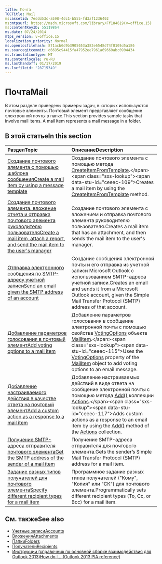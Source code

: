 ```yaml
---
title: Почта
TOCTitle: Mail
ms:assetid: 7eddd53c-a598-4dc1-b555-fd3af1236402
ms:mtpsurl: https://msdn.microsoft.com/library/Ff184619(v=office.15)
ms:contentKeyID: 55119864
ms.date: 07/24/2014
mtps_version: v=office.15
localization_priority: Normal
ms.openlocfilehash: 871acb6d9b3905653a382e6548d74f0105d5a186
ms.sourcegitcommit: d6695c94415fa47952ee7961a69660abc0904434
ms.translationtype: MT
ms.contentlocale: ru-RU
ms.lasthandoff: 01/17/2019
ms.locfileid: "28715349"
---
```

# <a name="mail"></a><span data-ttu-id="ceeec-102">Почта</span><span class="sxs-lookup"><span data-stu-id="ceeec-102">Mail</span></span>

<span data-ttu-id="ceeec-p101">В этом разделе приведены примеры задач, в которых используются почтовые элементы. Почтовый элемент представляет сообщение электронной почты в папке.</span><span class="sxs-lookup"><span data-stu-id="ceeec-p101">This section provides sample tasks that involve mail items. A mail item represents a mail message in a folder.</span></span>

## <a name="in-this-section"></a><span data-ttu-id="ceeec-105">В этой статье</span><span class="sxs-lookup"><span data-stu-id="ceeec-105">In this section</span></span>

|<span data-ttu-id="ceeec-106">Раздел</span><span class="sxs-lookup"><span data-stu-id="ceeec-106">Topic</span></span>|<span data-ttu-id="ceeec-107">Описание</span><span class="sxs-lookup"><span data-stu-id="ceeec-107">Description</span></span>|
|:----|:----------|
|[<span data-ttu-id="ceeec-108">Создание почтового элемента с помощью шаблона сообщения</span><span class="sxs-lookup"><span data-stu-id="ceeec-108">Create a mail item by using a message template</span></span>](how-to-create-a-mail-item-by-using-a-message-template.md)  |<span data-ttu-id="ceeec-109">Создание почтового элемента с помощью метода [CreateItemFromTemplate](https://msdn.microsoft.com/library/bb611329\(v=office.15\)).</span><span class="sxs-lookup"><span data-stu-id="ceeec-109">Creates a mail item by using the [CreateItemFromTemplate](https://msdn.microsoft.com/library/bb611329\(v=office.15\)) method.</span></span>|
|[<span data-ttu-id="ceeec-110">Создание почтового элемента, вложение отчета и отправка почтового элемента руководителю пользователя</span><span class="sxs-lookup"><span data-stu-id="ceeec-110">Create a mail item, attach a report, and send the mail item to the user's manager</span></span>](how-to-create-a-mail-item-attach-a-report-and-send-the-mail-item-to-the-user-s-manager.md)  |<span data-ttu-id="ceeec-111">Создание почтового элемента с вложением и отправка почтового элемента руководителю пользователя.</span><span class="sxs-lookup"><span data-stu-id="ceeec-111">Creates a mail item that has an attachment, and then sends the mail item to the user's manager.</span></span>|
|[<span data-ttu-id="ceeec-112">Отправка электронного сообщения по SMTP-адресу учетной записи</span><span class="sxs-lookup"><span data-stu-id="ceeec-112">Send an email given the SMTP address of an account</span></span>](how-to-send-an-e-mail-given-the-smtp-address-of-an-account.md) |<span data-ttu-id="ceeec-113">Создание сообщения электронной почты и его отправка из учетной записи Microsoft Outlook с использованием SMTP-адреса учетной записи.</span><span class="sxs-lookup"><span data-stu-id="ceeec-113">Creates an email and sends it from a Microsoft Outlook account, given the Simple Mail Transfer Protocol (SMTP) address of that account.</span></span>|
|[<span data-ttu-id="ceeec-114">Добавление параметров голосования в почтовый элемент</span><span class="sxs-lookup"><span data-stu-id="ceeec-114">Add voting options to a mail item</span></span>](how-to-add-voting-options-to-a-mail-item.md) |<span data-ttu-id="ceeec-115">Добавление параметров голосования в сообщение электронной почты с помощью свойства [VotingOptions](https://msdn.microsoft.com/library/bb652695\(v=office.15\)) объекта [MailItem](https://msdn.microsoft.com/library/bb643865\(v=office.15\)).</span><span class="sxs-lookup"><span data-stu-id="ceeec-115">Uses the [VotingOptions](https://msdn.microsoft.com/library/bb652695\(v=office.15\)) property of the [MailItem](https://msdn.microsoft.com/library/bb643865\(v=office.15\)) object to add voting options to an email message.</span></span>|
|[<span data-ttu-id="ceeec-116">Добавление настраиваемого действия в качестве ответа на почтовый элемент</span><span class="sxs-lookup"><span data-stu-id="ceeec-116">Add a custom action as a response to a mail item</span></span>](how-to-add-a-custom-action-as-a-response-to-a-mail-item.md)  |<span data-ttu-id="ceeec-117">Добавление настраиваемых действий в виде ответа на сообщение электронной почты с помощью метода [Add()](https://msdn.microsoft.com/library/bb612077\(v=office.15\)) коллекции [Actions](https://msdn.microsoft.com/library/bb611963\(v=office.15\)).</span><span class="sxs-lookup"><span data-stu-id="ceeec-117">Adds custom actions as a response to an email item by using the [Add()](https://msdn.microsoft.com/library/bb612077\(v=office.15\)) method of the [Actions](https://msdn.microsoft.com/library/bb611963\(v=office.15\)) collection.</span></span>|
|[<span data-ttu-id="ceeec-118">Получение SMTP-адреса отправителя почтового элемента</span><span class="sxs-lookup"><span data-stu-id="ceeec-118">Get the SMTP address of the sender of a mail item</span></span>](how-to-get-the-smtp-address-of-the-sender-of-a-mail-item.md)  |<span data-ttu-id="ceeec-119">Получение SMTP-адреса отправителя для почтового элемента.</span><span class="sxs-lookup"><span data-stu-id="ceeec-119">Gets the sender’s Simple Mail Transfer Protocol (SMTP) address for a mail item.</span></span>|
|[<span data-ttu-id="ceeec-120">Задание разных типов получателей для почтового элемента</span><span class="sxs-lookup"><span data-stu-id="ceeec-120">Specify different recipient types for a mail item</span></span>](how-to-specify-different-recipient-types-for-a-mail-item.md) |<span data-ttu-id="ceeec-121">Программное задание разных типов получателей ("Кому", "Копия" или "СК") для почтового элемента.</span><span class="sxs-lookup"><span data-stu-id="ceeec-121">Programmatically sets different recipient types (To, Cc, or Bcc) for a mail item.</span></span>|

## <a name="see-also"></a><span data-ttu-id="ceeec-122">См. также</span><span class="sxs-lookup"><span data-stu-id="ceeec-122">See also</span></span>

- [<span data-ttu-id="ceeec-123">Учетные записи</span><span class="sxs-lookup"><span data-stu-id="ceeec-123">Accounts</span></span>](accounts.md)
- [<span data-ttu-id="ceeec-124">Вложения</span><span class="sxs-lookup"><span data-stu-id="ceeec-124">Attachments</span></span>](attachments.md)
- [<span data-ttu-id="ceeec-125">Папки</span><span class="sxs-lookup"><span data-stu-id="ceeec-125">Folders</span></span>](folders.md)
- [<span data-ttu-id="ceeec-126">Получатели</span><span class="sxs-lookup"><span data-stu-id="ceeec-126">Recipients</span></span>](recipients.md)
- [<span data-ttu-id="ceeec-127">Инструкции (справочник по основной сборке взаимодействия для Outlook 2013)</span><span class="sxs-lookup"><span data-stu-id="ceeec-127">How do I... (Outlook 2013 PIA reference)</span></span>](how-do-i-outlook-2013-pia-reference.md)

